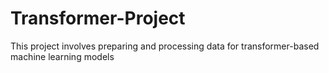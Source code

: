 # Transformer-Project
This project involves preparing and processing data for transformer-based machine learning models

